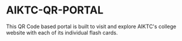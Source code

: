 # AIKTC-QR-PORTAL
This QR Code based portal is built to visit and explore AIKTC's college website with each of its individual flash cards.
